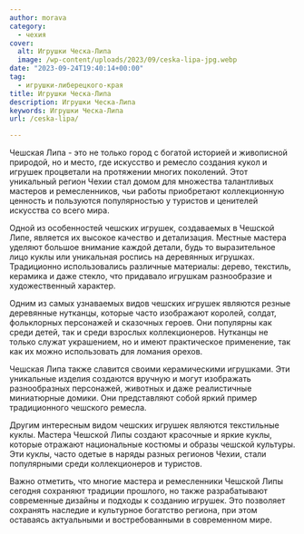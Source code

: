```yaml
---
author: morava
category:
  - чехия
cover:
  alt: Игрушки Ческа-Липа
  image: /wp-content/uploads/2023/09/ceska-lipa-jpg.webp
date: "2023-09-24T19:40:14+00:00"
tag:
  - игрушки-либерецкого-края
title: Игрушки Ческа-Липа
description: Игрушки Ческа-Липа
keywords: Игрушки Ческа-Липа
url: /ceska-lipa/

---
```

Чешская Липа \- это не только город с богатой историей и живописной природой, но и место, где искусство и ремесло создания кукол и игрушек процветали на протяжении многих поколений. Этот уникальный регион Чехии стал домом для множества талантливых мастеров и ремесленников, чьи работы приобретают коллекционную ценность и пользуются популярностью у туристов и ценителей искусства со всего мира.

Одной из особенностей чешских игрушек, создаваемых в Чешской Липе, является их высокое качество и детализация. Местные мастера уделяют большое внимание каждой детали, будь то выразительное лицо куклы или уникальная роспись на деревянных игрушках. Традиционно использовались различные материалы: дерево, текстиль, керамика и даже стекло, что придавало игрушкам разнообразие и художественный характер.

Одним из самых узнаваемых видов чешских игрушек являются резные деревянные нутканцы, которые часто изображают королей, солдат, фольклорных персонажей и сказочных героев. Они популярны как среди детей, так и среди взрослых коллекционеров. Нутканцы не только служат украшением, но и имеют практическое применение, так как их можно использовать для ломания орехов.

Чешская Липа также славится своими керамическими игрушками. Эти уникальные изделия создаются вручную и могут изображать разнообразных персонажей, животных и даже реалистичные миниатюрные домики. Они представляют собой яркий пример традиционного чешского ремесла.

Другим интересным видом чешских игрушек являются текстильные куклы. Мастера Чешской Липы создают красочные и яркие куклы, которые отражают национальные костюмы и образы чешской культуры. Эти куклы, часто одетые в наряды разных регионов Чехии, стали популярными среди коллекционеров и туристов.

Важно отметить, что многие мастера и ремесленники Чешской Липы сегодня сохраняют традиции прошлого, но также разрабатывают современные дизайны и подходы к созданию игрушек. Это позволяет сохранять наследие и культурное богатство региона, при этом оставаясь актуальными и востребованными в современном мире.
